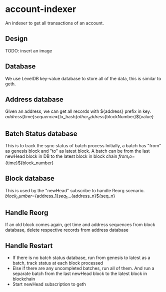 # account-indexer
An indexer to get all transactions of an account.

## Design
TODO: insert an image

## Database
We use LevelDB key-value database to store all of the data, this is similar to geth.

## Address database
Given an address, we can get all records with ${address} prefix in key.
${address}${time}${sequence}=${tx_hash}${other_address}${blockNumber}${value}

## Batch Status database
This is to track the sync status of batch process
Initially, a batch has "from" as genesis block and "to" as latest block.
A batch can be from the last newHead block in DB to the latest block in block chain
${from_to}=${time}${block_number}

## Block database
This is used by the "newHead" subscribe to handle Reorg scenario.
${block_number}=${address_1}${seq_1}...${address_n}${seq_n}

## Handle Reorg
If an old block comes again, get time and address sequences from block database, delete respective records from address database

## Handle Restart
+ If there is no batch status database, run from genesis to latest as a batch, track status at each block processed
+ Else if there are any uncompleted batches, run all of them. And run a separate batch from the last newHead block to the latest block in blockchain
+ Start newHead subscription to geth
